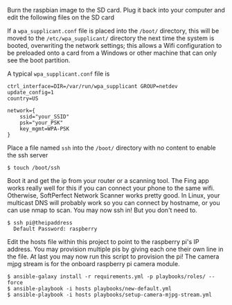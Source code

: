 Burn the raspbian image to the SD card.  Plug it back into your computer and edit the following files on the SD card

If a `wpa_supplicant.conf` file is placed into the `/boot/` directory, this will be moved to the `/etc/wpa_supplicant/` directory the next time the system is booted, overwriting the network settings; this allows a Wifi configuration to be preloaded onto a card from a Windows or other machine that can only see the boot partition.

A typical `wpa_supplicant.conf` file is
```
ctrl_interface=DIR=/var/run/wpa_supplicant GROUP=netdev
update_config=1
country=US

network={
    ssid="your_SSID"
    psk="your_PSK"
    key_mgmt=WPA-PSK
}
```

Place a file named `ssh` into the `/boot/` directory with no content to enable the ssh server

```
$ touch /boot/ssh
```

Boot it and get the ip from your router or a scanning tool.  The Fing app works really well for this if you can connect your phone to the same wifi.  Otherwise, SoftPerfect Network Scanner works pretty good.  In Linux, your multicast DNS will probably work so you can connect by hostname, or you can use nmap to scan.  You may now ssh in!  But you don't need to.
```
$ ssh pi@theipaddress
  Default Password: raspberry
```

Edit the hosts file within this project to point to the raspberry pi's IP address.  You may provision multiple pis by giving each one their own line in the file.  At last you may now run this script to provision the pi!  The camera mjpg stream is for the onboard raspberry pi camera module.
```
$ ansible-galaxy install -r requirements.yml -p playbooks/roles/ --force
$ ansible-playbook -i hosts playbooks/new-default.yml
$ ansible-playbook -i hosts playbooks/setup-camera-mjpg-stream.yml

```
